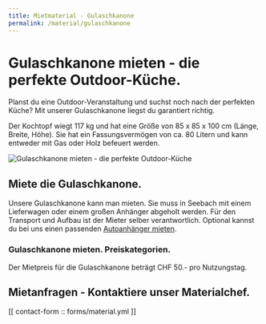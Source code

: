 ```yaml
---
title: Mietmaterial - Gulaschkanone
permalink: /material/gulaschkanone
---
```


# Gulaschkanone mieten - die perfekte Outdoor-Küche.

Planst du eine Outdoor-Veranstaltung und suchst noch nach der perfekten Küche? Mit unserer Gulaschkanone liegst du
garantiert richtig.

Der Kochtopf wiegt 117 kg und hat eine Größe von 85 x 85 x 100 cm (Länge, Breite, Höhe). Sie hat ein Fassungsvermögen
von ca. 80 Litern und kann entweder mit Gas oder Holz befeuert werden.

![Gulaschkanone mieten - die perfekte Outdoor-Küche](/assets/material_pictures/gulaschkanone_mehrere.jpg)

## Miete die Gulaschkanone.

Unsere Gulaschkanone kann man mieten. Sie muss in Seebach mit einem Lieferwagen oder einem großen Anhänger abgeholt
werden. Für den Transport und Aufbau ist der Mieter selber verantwortlich. Optional kannst du bei uns einen passenden
[Autoanhänger mieten](/material/anhanger).

### Gulaschkanone mieten. Preiskategorien.

Der Mietpreis für die Gulaschkanone beträgt CHF 50.- pro Nutzungstag.


## Mietanfragen - Kontaktiere unser Materialchef.
[[ contact-form :: forms/material.yml ]]
